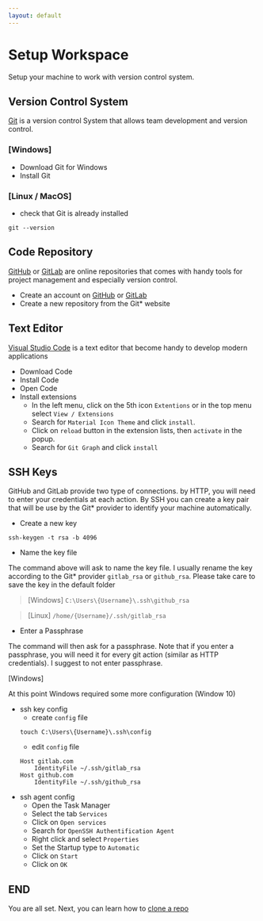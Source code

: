 ```yaml
---
layout: default
---
```


# Setup Workspace
Setup your machine to work with version control system.

## Version Control System
[Git](https://git-scm.com/downloads) is a version control System that allows team development and version control.

### [Windows]
* Download Git for Windows
* Install Git

### [Linux / MacOS]
* check that Git is already installed
```
git --version
```

## Code Repository
[GitHub](https://github.com/) or [GitLab](https://gitlab.com/) are online repositories that comes with handy tools for project management and especially version control.
* Create an account on [GitHub](https://github.com/) or [GitLab](https://gitlab.com/)
* Create a new repository from the Git* website

## Text Editor
[Visual Studio Code](https://code.visualstudio.com/) is a text editor that become handy to develop modern applications
* Download Code
* Install Code
* Open Code
* Install extensions
    * In the left menu, click on the 5th icon `Extentions` or in the top menu select `View / Extensions`
    * Search for `Material Icon Theme` and click `install`.
    * Click on `reload` button in the extension lists, then `activate` in the popup.
    * Search for `Git Graph` and click `install`

## SSH Keys
GitHub and GitLab provide two type of connections. by HTTP, you will need to enter your credentials at each action. By SSH you can create a key pair that will be use by the Git* provider to identify your machine automatically.

* Create a new key
```
ssh-keygen -t rsa -b 4096
```
* Name the key file

The command above will ask to name the key file. I usually rename the key according to the Git* provider `gitlab_rsa` or `github_rsa`. Please take care to save the key in the default folder

> [Windows] `C:\Users\{Username}\.ssh\github_rsa`

> [Linux] `/home/{Username}/.ssh/gitlab_rsa`

* Enter a Passphrase

The command will then ask for a passphrase. Note that if you enter a passphrase, you will need it for every git action (similar as HTTP credentials). I suggest to not enter passphrase.

[Windows]

At this point Windows required some more configuration (Window 10)

* ssh key config
    * create `config` file
    ```
    touch C:\Users\{Username}\.ssh\config
    ```
    * edit `config` file
    ```
    Host gitlab.com
	    IdentityFile ~/.ssh/gitlab_rsa
    Host github.com
	    IdentityFile ~/.ssh/github_rsa
    ```
* ssh agent config
    * Open the Task Manager
    * Select the tab `Services`
    * Click on `Open services`
    * Search for `OpenSSH Authentification Agent`
    * Right click and select `Properties`
    * Set the Startup type to `Automatic`
    * Click on `Start`
    * Click on `OK`

## END
You are all set. Next, you can learn how to [clone a repo](tutorual/git.md)